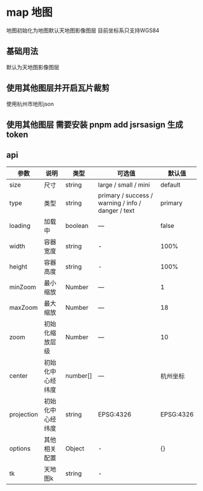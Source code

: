 # map 地图

地图初始化为地图默认天地图影像图层
目前坐标系只支持WGS84

## 基础用法

默认为天地图影像图层

<demo src="./src/base.vue" title="基础用法" ></demo>

## 使用其他图层并开启瓦片裁剪

使用杭州市地形json
<demo src="./src/LayeRvec.vue" title="天地图公交图" ></demo>

## 使用其他图层 需要安装 pnpm add jsrsasign 生成token

<demo src="./src/LayeZjvmap.vue" title="RSS 浙江省影像图" ></demo>

## api

| 参数       | 说明             | 类型     | 可选值                                             | 默认值    |
| ---------- | ---------------- | -------- | -------------------------------------------------- | --------- |
| size       | 尺寸             | string   | large / small / mini                               | default   |
| type       | 类型             | string   | primary / success / warning / info / danger / text | primary   |
| loading    | 加载中           | boolean  | —                                                  | false     |
| width      | 容器宽度         | string   | -                                                  | 100%      |
| height     | 容器高度         | string   | -                                                  | 100%      |
| minZoom    | 最小缩放         | Number   | —                                                  | 1         |
| maxZoom    | 最大缩放         | Number   | —                                                  | 18        |
| zoom       | 初始化缩放层级   | Number   | —                                                  | 10        |
| center     | 初始化中心经纬度 | number[] | —                                                  | 杭州坐标  |
| projection | 初始化中心经纬度 | string   | EPSG:4326                                          | EPSG:4326 |
| options    | 其他相关配置     | Object   | -                                                  | {}        |
| tk         | 天地图k          | string   | -                                                  |           |
